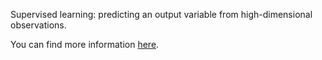 Supervised learning: predicting an output variable from high-dimensional observations.

You can find more information [here](https://scikit-learn.org/stable/tutorial/statistical_inference/supervised_learning.html).
